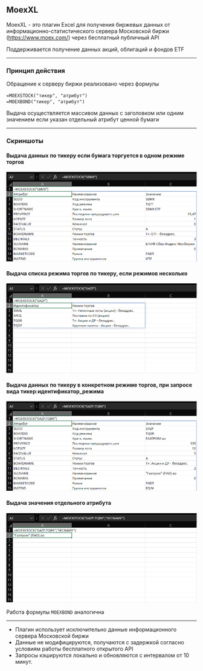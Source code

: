 ## MoexXL
MoexXL - это плагин Excel для получения биржевых данных от информационно-статистического сервера Московской биржи (https://www.moex.com/) через бесплатный публичный API

Поддерживается получение данных акций, облигаций и фондов ETF
____
### Принцип  действия
Обращение к серверу биржи реализовано через формулы
```excel
=MOEXSTOCK("тикер", "атрибут")
=MOEXBOND("тикер", "атрибут")
```
Выдача осуществляется массивом данных с заголовком или одним значением если указан отдельный атрибут ценной бумаги
___
### Скриншоты
#### Выдача данных по тикеру если бумага торгуется в одном режиме торгов
![stock_ticker.png](./img/stock_ticker.png)
#### Выдача списка режима торгов по тикеру, если режимов несколько
![stock_board_select.png](./img/stock_board_select.png)
#### Выдача данных по тикеру в конкретном режиме торгов, при запросе вида тикер:идентификатор_режима
![stock_board.png](./img/stock_board.png)
#### Выдача значения отдельного атрибута
![stock_board_attribute.png](./img/stock_board_attribute.png)

Работа формулы ```MOEXBOND``` аналогична
___

- Плагин использует исключительно данные информационного сервера Московской биржи
- Данные не модифицируются, получаются с задержкой согласно условиям работы бесплатного открытого API
- Запросы кэшируются локально и обновляются с интервалом от 10 минут.
